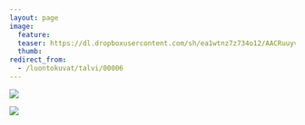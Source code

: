 ```yaml
---
layout: page
image:
  feature:
  teaser: https://dl.dropboxusercontent.com/sh/ea1wtnz7z734o12/AACRuuyvFFFDthg6IV3pqFGPa/luontokuvat/talvi/IMG16175-245px.jpg
  thumb:
redirect_from:
  - /luontokuvat/talvi/00006
---
```


[![](https://dl.dropboxusercontent.com/sh/ea1wtnz7z734o12/AAD04-ObC2Lx1tUcoVxBuX9Ja/luontokuvat/talvi/IMG16175-800px.jpg)](https://dl.dropboxusercontent.com/sh/ea1wtnz7z734o12/AAD8H7euNx9sDXwbbE-PdwU4a/luontokuvat/talvi/IMG16175.jpg)

[![](https://dl.dropboxusercontent.com/sh/ea1wtnz7z734o12/AABdtclLly0t7dbt38GEWQEWa/luontokuvat/talvi/IMG16173-800px.jpg)](https://dl.dropboxusercontent.com/sh/ea1wtnz7z734o12/AABYKMPh9cwB7F0vV4uoJf9Aa/luontokuvat/talvi/IMG16173.jpg)
